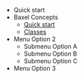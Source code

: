 * Quick start
* Baxel Concepts
  * [Quick start](README.md)
  * [Classes](Entity-Classes.md)
* Menu Option 2
  * Submenu Option A
  * Submenu Option B
  * Submenu Option C
* Menu Option 3
<!--stackedit_data:
eyJoaXN0b3J5IjpbMTcyNTk3OTA3NiwtNjcyMjM5MTc4LDEyNj
Y5Mzk5MDBdfQ==
-->